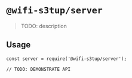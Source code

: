# `@wifi-s3tup/server`

> TODO: description

## Usage

```
const server = require('@wifi-s3tup/server');

// TODO: DEMONSTRATE API
```
